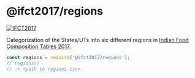 # @ifct2017/regions

[![IFCT2017](http://ninindia.org/images/ifct_2017.png)](http://ninindia.org/ifct_2017.htm)

Categorization of the States/UTs into six different regions in [Indian Food Composition Tables 2017].

```javascript
const regions = require('@ifct2017/regions');
// regions()
// -> <path to regions csv>
```


[Indian Food Composition Tables 2017]: http://ifct2017.com/
